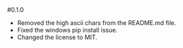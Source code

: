 #0.1.0

- Removed the high ascii chars from the README.md file.
- Fixed the windows pip install issue.
- Changed the license to MIT.